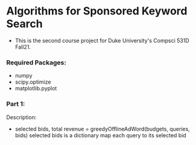 # Algorithms for Sponsored Keyword Search
- This is the second course project for Duke University's Compsci 531D Fall21.

### Required Packages:
- numpy
- scipy.optimize
- matplotlib.pyplot

### Part 1:

Description:
- selected bids, total revenue = greedyOfflineAdWord(budgets, queries, bids)
  selected bids is a dictionary map each query to its selected bid
